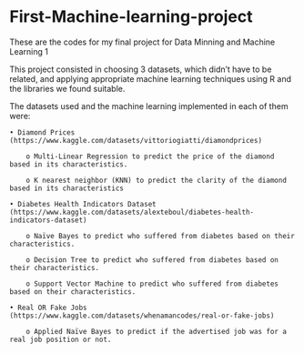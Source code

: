 # First-Machine-learning-project
These are the codes for my final project for Data Minning and Machine Learning 1

This project consisted in choosing 3 datasets, which didn’t have to be related, and applying appropriate machine learning techniques using R and the libraries we found suitable.

The datasets used and the machine learning implemented in each of them were:

	• Diamond Prices (https://www.kaggle.com/datasets/vittoriogiatti/diamondprices)

		o Multi-Linear Regression to predict the price of the diamond based in its characteristics.
    
		o K nearest neighbor (KNN) to predict the clarity of the diamond based in its characteristics
 
	• Diabetes Health Indicators Dataset (https://www.kaggle.com/datasets/alexteboul/diabetes-health-indicators-dataset)
 
		o Naïve Bayes to predict who suffered from diabetes based on their characteristics.
  
		o Decision Tree to predict who suffered from diabetes based on their characteristics.
  
		o Support Vector Machine to predict who suffered from diabetes based on their characteristics.
 
	• Real OR Fake Jobs (https://www.kaggle.com/datasets/whenamancodes/real-or-fake-jobs)

		o Applied Naïve Bayes to predict if the advertised job was for a real job position or not.

